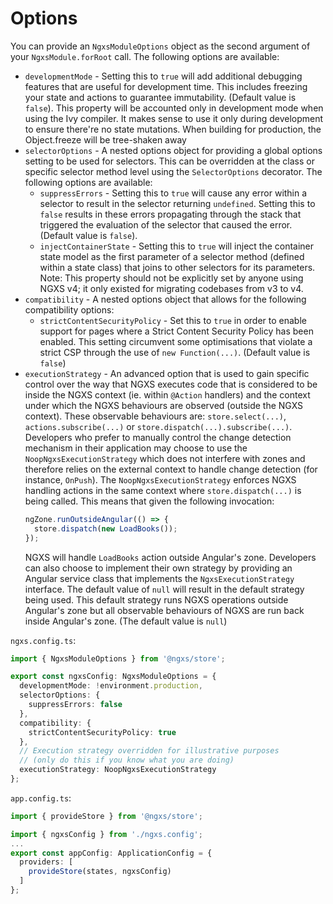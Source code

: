 # Options

You can provide an `NgxsModuleOptions` object as the second argument of your `NgxsModule.forRoot` call. The following options are available:

- `developmentMode` - Setting this to `true` will add additional debugging features that are useful for development time. This includes freezing your state and actions to guarantee immutability. (Default value is `false`). This property will be accounted only in development mode when using the Ivy compiler. It makes sense to use it only during development to ensure there're no state mutations. When building for production, the Object.freeze will be tree-shaken away
- `selectorOptions` - A nested options object for providing a global options setting to be used for selectors. This can be overridden at the class or specific selector method level using the `SelectorOptions` decorator. The following options are available:
  - `suppressErrors` - Setting this to `true` will cause any error within a selector to result in the selector returning `undefined`. Setting this to `false` results in these errors propagating through the stack that triggered the evaluation of the selector that caused the error. (Default value is `false`).
  - `injectContainerState` - Setting this to `true` will inject the container state model as the first parameter of a selector method (defined within a state class) that joins to other selectors for its parameters. Note: This property should not be explicitly set by anyone using NGXS v4; it only existed for migrating codebases from v3 to v4.
- `compatibility` - A nested options object that allows for the following compatibility options:
  - `strictContentSecurityPolicy` - Set this to `true` in order to enable support for pages where a Strict Content Security Policy has been enabled. This setting circumvent some optimisations that violate a strict CSP through the use of `new Function(...)`. (Default value is `false`)
- `executionStrategy` - An advanced option that is used to gain specific control over the way that NGXS executes code that is considered to be inside the NGXS context (ie. within `@Action` handlers) and the context under which the NGXS behaviours are observed (outside the NGXS context). These observable behaviours are: `store.select(...)`, `actions.subscribe(...)` or `store.dispatch(...).subscribe(...)`.
  Developers who prefer to manually control the change detection mechanism in their application may choose to use the `NoopNgxsExecutionStrategy` which does not interfere with zones and therefore relies on the external context to handle change detection (for instance, `OnPush`). The `NoopNgxsExecutionStrategy` enforces NGXS handling actions in the same context where `store.dispatch(...)` is being called. This means that given the following invocation:
  ```ts
  ngZone.runOutsideAngular(() => {
    store.dispatch(new LoadBooks());
  });
  ```
  NGXS will handle `LoadBooks` action outside Angular's zone.
  Developers can also choose to implement their own strategy by providing an Angular service class that implements the `NgxsExecutionStrategy` interface. The default value of `null` will result in the default strategy being used. This default strategy runs NGXS operations outside Angular's zone but all observable behaviours of NGXS are run back inside Angular's zone. (The default value is `null`)

`ngxs.config.ts`:

```ts
import { NgxsModuleOptions } from '@ngxs/store';

export const ngxsConfig: NgxsModuleOptions = {
  developmentMode: !environment.production,
  selectorOptions: {
    suppressErrors: false
  },
  compatibility: {
    strictContentSecurityPolicy: true
  },
  // Execution strategy overridden for illustrative purposes
  // (only do this if you know what you are doing)
  executionStrategy: NoopNgxsExecutionStrategy
};
```

`app.config.ts`:

```ts
import { provideStore } from '@ngxs/store';

import { ngxsConfig } from './ngxs.config';
...
export const appConfig: ApplicationConfig = {
  providers: [
    provideStore(states, ngxsConfig)
  ]
};
```
